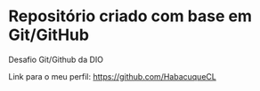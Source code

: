 # Repositório criado com base em Git/GitHub

Desafio Git/Github da DIO

Link para o meu perfil: https://github.com/HabacuqueCL
